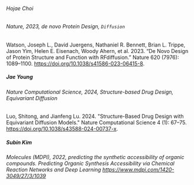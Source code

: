 <!-- 작성 방법
> ##### Name_of_presenter
> ###### Jaurnal_name, Pub_year, Task, Methods [, Contrib[, Other_keywords(maximum:3) ]]
위와 같은 형식으로 tag 를 달아주세요.

--- -->

###### Hojae Choi

###### Nature, 2023, de novo Protein Design, `Diffusion`
Watson, Joseph L., David Juergens, Nathaniel R. Bennett, Brian L. Trippe, Jason Yim, Helen E. Eisenach, Woody Ahern, et al. 2023. “De Novo Design of Protein Structure and Function with RFdiffusion.” Nature 620 (7976): 1089–1100. https://doi.org/10.1038/s41586-023-06415-8.


##### Jae Young

###### Nature Computational Science, 2024, Structure-based Drug Design, Equivariant Diffusion
Luo, Shitong, and Jianfeng Lu. 2024. "Structure-Based Drug Design with Equivariant Diffusion Models." Nature Computational Science 4 (1): 67–75. https://doi.org/10.1038/s43588-024-00737-x.

##### Subin Kim
###### Molecules (MDPI), 2022, predicting the synthetic accessibility of organic compounds. Predicting Organic Synthesis Accessibility via Chemical Reaction Networks and Deep Learning https://www.mdpi.com/1420-3049/27/3/1039

